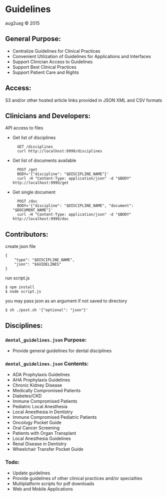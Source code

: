 # Guidelines
aug2uag © 2015

## General Purpose:
* Centralize Guidelines for Clinical Practices
* Convenient Utilization of Guidelines for Applications and Interfaces
* Support Clinician Access to Guidelines
* Support Best Clinical Practices
* Support Patient Care and Rights

## Access:
S3 and/or other hosted article links provided in JSON XML and CSV formats

## Clinicians and Developers:
API access to files
* Get list of disciplines

		GET /disciplines
		curl http://localhost:9999/disciplines

* Get list of documents available

		POST /get
		BODY='{"discipline": "$DISCIPLINE_NAME"}'
		curl -H "Content-Type: application/json" -d "$BODY" http://localhost:9999/get

* Get single document
	
		POST /doc
		BODY='{"discipline": "$DISCIPLINE_NAME", "document": "$DOCUMENT_NAME"}'
		curl -H "Content-Type: application/json" -d "$BODY" http://localhost:9999/doc

## Contributors:
create json file

	{
		"type": "$DISCIPLINE_NAME",
		"json": "$GUIDELINES"
	}

run script.js

	$ npm install
	$ node script.js

you may pass json as an argument if not saved to directory

	$ sh ./post.sh '{"optional": "json"}'

## Disciplines:
### `dental_guidelines.json` Purpose:
* Provide general guidelines for dental disciplines

### `dental_guidelines.json` Contents:
* ADA Prophylaxis Guidelines
* AHA Prophylaxis Guidelines
* Chronic Kidney Disease
* Medically Compromised Patients
* Diabetes/CKD
* Immune Compromised Patients
* Pediatric Local Anesthesia
* Local Anesthesia in Dentistry
* Immune Compromised Pediatric Patients
* Oncology Pocket Guide
* Oral Cancer Screening
* Patients with Organ Transplant
* Local Anesthesia Guidelines
* Renal Disease in Dentistry
* Wheelchair Transfer Pocket Guide

### Todo:
* Update guidelines
* Provide guidelines of other clinical practices and/or specialties
* Multiplatform scripts for pdf downloads
* Web and Mobile Applications